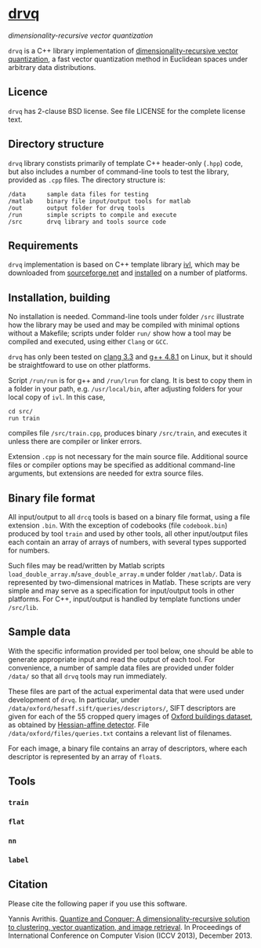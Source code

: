 [drvq](http://image.ntua.gr/iva/tools/drvq)
====

*dimensionality-recursive vector quantization*

`drvq` is a C++ library implementation of [dimensionality-recursive vector quantization](http://image.ntua.gr/iva/research/drvq), a fast vector quantization method in Euclidean spaces under arbitrary data distributions.

Licence
-------

`drvq` has 2-clause BSD license. See file LICENSE for the complete license text.

Directory structure
-------------------

`drvq` library constists primarily of template C++ header-only (`.hpp`) code, but also includes a number of command-line tools to test the library, provided as `.cpp` files. The directory structure is:

	/data      sample data files for testing
	/matlab    binary file input/output tools for matlab
	/out       output folder for drvq tools
	/run       simple scripts to compile and execute
	/src       drvq library and tools source code

Requirements
------------

`drvq` implementation is based on C++ template library [ivl](http://image.ntua.gr/ivl/), which may be downloaded from [sourceforge.net](http://sourceforge.net/projects/ivl/files/) and [installed](http://image.ntua.gr/ivl/download.php) on a number of platforms.

Installation, building
----------------------

No installation is needed. Command-line tools under folder `/src` illustrate how the library may be used and may be compiled with minimal options without a Makefile; scripts under folder `run/` show how a tool may be compiled and executed, using either `Clang` or `GCC`.

`drvq` has only been tested on [clang 3.3](http://llvm.org/releases/download.html#3.3) and [g++ 4.8.1](http://gcc.gnu.org/gcc-4.8/) on Linux, but it should be straightfoward to use on other platforms.

Script `/run/run` is for g++ and `/run/lrun` for clang. It is best to copy them in a folder in your path, e.g. `/usr/local/bin`, after adjusting folders for your local copy of `ivl`. In this case,

	cd src/
	run train

compiles file `/src/train.cpp`, produces binary `/src/train`, and executes it unless there are compiler or linker errors.

Extension `.cpp` is not necessary for the main source file. Additional source files or compiler options may be specified as additional command-line arguments, but extensions are needed for extra source files.

Binary file format
------------------

All input/output to all `drcq` tools is based on a binary file format, using a file extension `.bin`. With the exception of codebooks (file `codebook.bin`) produced by tool `train` and used by other tools, all other input/output files each contain an array of arrays of numbers, with several types supported for numbers.

Such files may be read/written by Matlab scripts `load_double_array.m`/`save_double_array.m` under folder `/matlab/`. Data is represented by two-dimensional matrices in Matlab. These scripts are very simple and may serve as a specification for input/output tools in other platforms. For C++, input/output is handled by template functions under `/src/lib`.

Sample data
-----------

With the specific information provided per tool below, one should be able to generate appropriate input and read the output of each tool. For convenience, a number of sample data files are provided under folder `/data/` so that all `drvq` tools may run immediately.

These files are part of the actual experimental data that were used under development of `drvq`. In particular, under `/data/oxford/hesaff.sift/queries/descriptors/`, SIFT descriptors are given for each of the 55 cropped query images of [Oxford buildings dataset](http://www.robots.ox.ac.uk/~vgg/data/oxbuildings/), as obtained by [Hessian-affine detector](https://github.com/perdoch/hesaff). File `/data/oxford/files/queries.txt` contains a relevant list of filenames.

For each image, a binary file contains an array of descriptors, where each descriptor is represented by an array of `float`s.

Tools
-----

### `train`

### `flat`

### `nn`

### `label`

Citation
--------

Please cite the following paper if you use this software.

Yannis Avrithis. [Quantize and Conquer: A dimensionality-recursive solution to clustering, vector quantization, and image retrieval](http://image.ntua.gr/iva/publications/qc). In Proceedings of International Conference on Computer Vision (ICCV 2013), December 2013.
